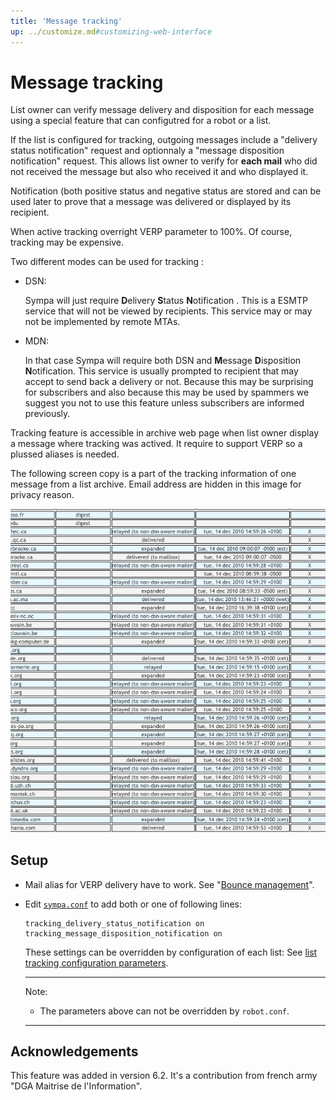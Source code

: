 ```yaml
---
title: 'Message tracking'
up: ../customize.md#customizing-web-interface
---
```


Message tracking
================

List owner can verify message delivery and disposition for each message using a special feature that can configutred for a robot or a list.

If the list is configured for tracking, outgoing messages include a "delivery status notification" request and optionnaly a "message disposition notification" request. This allows list owner to verify for **each mail** who did not received the message but also who received it and who displayed it.

Notification (both positive status and negative status are stored and can be used later to prove that a message was delivered or displayed by its recipient.

When active tracking overright VERP parameter to 100%. Of course, tracking may be expensive.

Two different modes can be used for tracking :

  - DSN:

    Sympa will just require **D**elivery **S**tatus **N**otification . This is a ESMTP service that will not be viewed by recipients. This service may or may not be implemented by remote MTAs.

  - MDN:

    In that case Sympa will require both DSN and **M**essage **D**isposition **N**otification. This service is usually prompted to recipient that may accept to send back a delivery or not. Because this may be surprising for subscribers and also because this may be used by spammers we suggest you not to use this feature unless subscribers are informed previously.

Tracking feature is accessible in archive web page when list owner display a message where tracking was actived. It require to support VERP so a plussed aliases is needed.

The following screen copy is a part of the tracking information of one message from a list archive. Email address are hidden in this image for privacy reason.

![](../media/screen_shot_tracking.png)

Setup
-----

  * Mail alias for VERP delivery have to work.  See
    "[Bounce management](../customize/bounce-management.md)".

  * Edit [``sympa.conf``](../layout.md#config) to add both or one of following
    lines:
    ``` code
    tracking_delivery_status_notification on
    tracking_message_disposition_notification on 
    ```
    These settings can be overridden by configuration of each list: See
    [list tracking configuration parameters](/gpldoc/man/list_config.5.html#tracking).

    ----
    Note:

      * The parameters above can not be overridden by `robot.conf`.

    ----

Acknowledgements
----------------

This feature was added in version 6.2. It's a contribution from french army "DGA Maitrise de l'Information".

